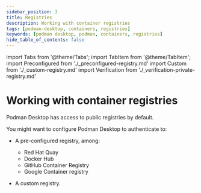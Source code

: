 ```yaml
---
sidebar_position: 3
title: Registries
description: Working with container registries
tags: [podman-desktop, containers, registries]
keywords: [podman desktop, podman, containers, registries]
hide_table_of_contents: false
---
```


import Tabs from '@theme/Tabs';
import TabItem from '@theme/TabItem';
import Preconfigured from './\_preconfigured-registry.md'
import Custom from './\_custom-registry.md'
import Verification from './\_verification-private-registry.md'

# Working with container registries

Podman Desktop has access to public registries by default.

You might want to configure Podman Desktop to authenticate to:

- A pre-configured registry, among:

  - Red Hat Quay
  - Docker Hub
  - GitHub Container Registry
  - Google Container registry

- A custom registry.

<Tabs groupId="registry" queryString="registry">
<TabItem value="preconfigured" label="Pre-configured registry">

<Preconfigured />

</TabItem>
<TabItem value="custom" label="Custom registry">

<Custom />

</TabItem>
</Tabs>

<Verification />
